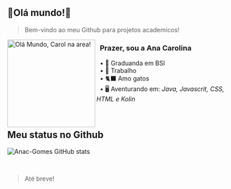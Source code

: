 ## 🔹Olá mundo!🔹

> Bem-vindo ao meu Github para projetos academicos!

<div>

<img alt="Olá Mundo, Carol na area!" src="https://i.imgur.com/gFsDG2y.gif" align="left" height="200" width="200" />

</div> 

<h3> &nbsp; Prazer, sou a Ana Carolina</h3>

&nbsp;  • 📘 Graduanda em BSI <br>
&nbsp;  • 🧾 Trabalho <br>
&nbsp;  • 🐈‍⬛ Amo gatos <br>
&nbsp;  • 🖥️ Aventurando em:
<i>Java, Javascrit, CSS, HTML e Kolin</i> 

<br>

## Meu status no Github
![Anac-Gomes GitHub stats](https://github-readme-stats.vercel.app/api?username=Anac-Gomes&show_icons=true&bg_color=232323&title_color=FFFFFF&text_color=828282&icon_color=BBFFFF&border_color=BBFFFF)

<br>

> Até breve!
